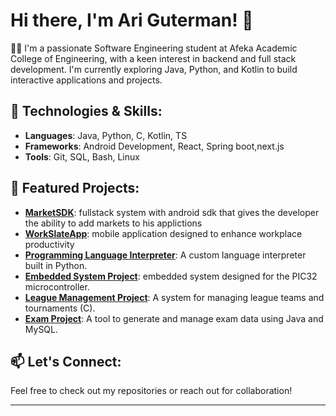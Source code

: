 # Hi there, I'm Ari Guterman! 👋

👨‍💻 I'm a passionate Software Engineering student at Afeka Academic College of Engineering, with a keen interest in backend and full stack development. I'm currently exploring Java, Python, and Kotlin to build interactive applications and projects.

## 🔧 Technologies & Skills:
- **Languages**: Java, Python, C, Kotlin, TS
- **Frameworks**: Android Development, React, Spring boot,next.js
- **Tools**: Git, SQL, Bash, Linux

## 🚀 Featured Projects:
- **[MarketSDK](https://github.com/Gutismall/MarketSDK)**: fullstack system with android sdk that gives the developer the ability to add markets to his applictions
- **[WorkSlateApp](https://github.com/Gutismall/Workslate)**: mobile application designed to enhance workplace productivity
- **[Programming Language Interpreter](https://github.com/Gutismall/Programing-Language)**: A custom language interpreter built in Python.
- **[Embedded System Project](https://github.com/Gutismall/Microcontroller-Embedded-System-)**: embedded system designed for the PIC32 microcontroller.
- **[League Management Project](https://github.com/Gutismall/League-Management-Project)**: A system for managing league teams and tournaments (C).
- **[Exam Project](https://github.com/Gutismall/Exam_Project)**: A tool to generate and manage exam data using Java and MySQL.

## 📫 Let's Connect:
Feel free to check out my repositories or reach out for collaboration!

--- 
